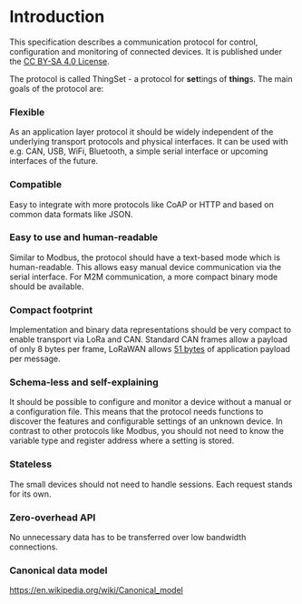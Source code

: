 # Introduction

This specification describes a communication protocol for control, configuration and monitoring of connected devices. It is published under the [CC BY-SA 4.0 License](https://creativecommons.org/licenses/by-sa/4.0/).

The protocol is called ThingSet - a protocol for **set**tings of **thing**s. The main goals of the protocol are:

### Flexible

As an application layer protocol it should be widely independent of the underlying transport protocols and physical interfaces. It can be used with e.g. CAN, USB, WiFi, Bluetooth, a simple serial interface or upcoming interfaces of the future.

### Compatible

Easy to integrate with more protocols like CoAP or HTTP and based on common data formats like JSON.

### Easy to use and human-readable

Similar to Modbus, the protocol should have a text-based mode which is human-readable. This allows easy manual device communication via the serial interface. For M2M communication, a more compact binary mode should be available.

### Compact footprint

Implementation and binary data representations should be very compact to enable transport via LoRa and CAN. Standard CAN frames allow a payload of only 8 bytes per frame, LoRaWAN allows [51 bytes](https://www.thethingsnetwork.org/forum/t/limitations-data-rate-packet-size-30-seconds-uplink-and-10-messages-downlink-per-day-fair-access-policy/1300) of application payload per message.

### Schema-less and self-explaining

It should be possible to configure and monitor a device without a manual or a configuration file. This means that the protocol needs functions to discover the features and configurable settings of an unknown device. In contrast to other protocols like Modbus, you should not need to know the variable type and register address where a setting is stored.

### Stateless

The small devices should not need to handle sessions. Each request stands for its own.

### Zero-overhead API

No unnecessary data has to be transferred over low bandwidth connections.

### Canonical data model

https://en.wikipedia.org/wiki/Canonical_model
